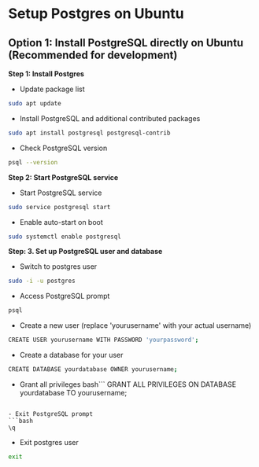 # Setup Postgres on Ubuntu

## Option 1: Install PostgreSQL directly on Ubuntu (Recommended for development)
**Step 1: Install Postgres**

- Update package list
```bash
sudo apt update
```

- Install PostgreSQL and additional contributed packages
```bash
sudo apt install postgresql postgresql-contrib
```

- Check PostgreSQL version
```bash
psql --version
```

**Step 2: Start PostgreSQL service**
- Start PostgreSQL service
```bash
sudo service postgresql start
```
- Enable auto-start on boot
```bash
sudo systemctl enable postgresql
```

**Step: 3. Set up PostgreSQL user and database**

- Switch to postgres user
```bash
sudo -i -u postgres
```

 - Access PostgreSQL prompt
```bash
psql
```

- Create a new user (replace 'yourusername' with your actual username)
```bash
CREATE USER yourusername WITH PASSWORD 'yourpassword';
```

- Create a database for your user
```bash
CREATE DATABASE yourdatabase OWNER yourusername;
```
- Grant all privileges
bash```
GRANT ALL PRIVILEGES ON DATABASE yourdatabase TO yourusername;
```

- Exit PostgreSQL prompt
```bash
\q
```

- Exit postgres user
```bash
exit
```
